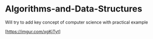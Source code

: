 # Algorithms-and-Data-Structures

Will try to add key concept of computer science with practical example

[https://imgur.com/xgKjTyt]

